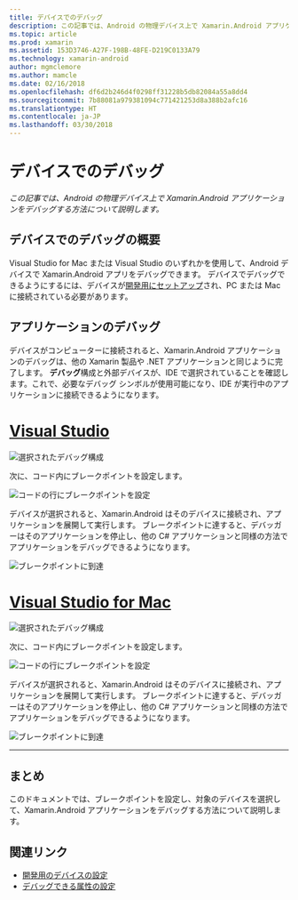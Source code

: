 ```yaml
---
title: デバイスでのデバッグ
description: この記事では、Android の物理デバイス上で Xamarin.Android アプリケーションをデバッグする方法について説明します。
ms.topic: article
ms.prod: xamarin
ms.assetid: 153D3746-A27F-198B-48FE-D219C0133A79
ms.technology: xamarin-android
author: mgmclemore
ms.author: mamcle
ms.date: 02/16/2018
ms.openlocfilehash: df6d2b246d4f0298ff31228b5db82084a55a8dd4
ms.sourcegitcommit: 7b88081a979381094c771421253d8a388b2afc16
ms.translationtype: HT
ms.contentlocale: ja-JP
ms.lasthandoff: 03/30/2018
---
```

# <a name="debug-on-device"></a>デバイスでのデバッグ

_この記事では、Android の物理デバイス上で Xamarin.Android アプリケーションをデバッグする方法について説明します。_

## <a name="debug-on-device-overview"></a>デバイスでのデバッグの概要

Visual Studio for Mac または Visual Studio のいずれかを使用して、Android デバイスで Xamarin.Android アプリをデバッグできます。 デバイスでデバッグできるようにするには、デバイスが[開発用にセットアップ](~/android/get-started/installation/set-up-device-for-development.md)され、PC または Mac に接続されている必要があります。


## <a name="debug-application"></a>アプリケーションのデバッグ

デバイスがコンピューターに接続されると、Xamarin.Android アプリケーションのデバッグは、他の Xamarin 製品や .NET アプリケーションと同じように完了します。 **デバッグ**構成と外部デバイスが、IDE で選択されていることを確認します。これで、必要なデバッグ シンボルが使用可能になり、IDE が実行中のアプリケーションに接続できるようになります。 

# <a name="visual-studiotabvswin"></a>[Visual Studio](#tab/vswin)

![選択されたデバッグ構成](debug-on-device-images/image1-vs.png)

次に、コード内にブレークポイントを設定します。

![コードの行にブレークポイントを設定](debug-on-device-images/image2-vs.png)

デバイスが選択されると、Xamarin.Android はそのデバイスに接続され、アプリケーションを展開して実行します。 ブレークポイントに達すると、デバッガーはそのアプリケーションを停止し、他の C# アプリケーションと同様の方法でアプリケーションをデバッグできるようになります。 

![ブレークポイントに到達](debug-on-device-images/image3-vs.png)

# <a name="visual-studio-for-mactabvsmac"></a>[Visual Studio for Mac](#tab/vsmac)

![選択されたデバッグ構成](debug-on-device-images/image1-xs.png)

次に、コード内にブレークポイントを設定します。

![コードの行にブレークポイントを設定](debug-on-device-images/image2-xs.png)

デバイスが選択されると、Xamarin.Android はそのデバイスに接続され、アプリケーションを展開して実行します。 ブレークポイントに達すると、デバッガーはそのアプリケーションを停止し、他の C# アプリケーションと同様の方法でアプリケーションをデバッグできるようになります。 

![ブレークポイントに到達](debug-on-device-images/image3-xs.png)

-----



## <a name="summary"></a>まとめ

このドキュメントでは、ブレークポイントを設定し、対象のデバイスを選択して、Xamarin.Android アプリケーションをデバッグする方法について説明します。


## <a name="related-links"></a>関連リンク

- [開発用のデバイスの設定](~/android/get-started/installation/set-up-device-for-development.md)
- [デバッグできる属性の設定](~/android/deploy-test/debuggable-attribute.md)
